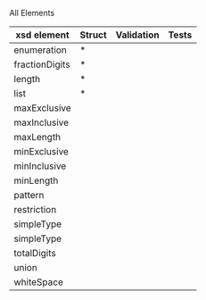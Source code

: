 All Elements

| xsd element | Struct | Validation | Tests |
| ----------- | ------ | ---------- | ----- |
|enumeration| * |  |  |
|fractionDigits| * |  |  
|length| * |
|list| * |
|maxExclusive
|maxInclusive
|maxLength
|minExclusive
|minInclusive
|minLength
|pattern
|restriction
|simpleType
|simpleType
|totalDigits
|union
|whiteSpace 